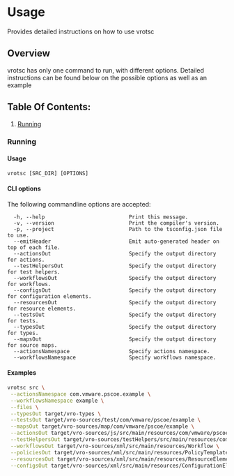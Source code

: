 # Usage
Provides detailed instructions on how to use vrotsc

## Overview
vrotsc has only one command to run, with different options. Detailed instructions can be found below on the possible options
as well as an example

## Table Of Contents:
1. [Running](#running)

### Running

#### Usage
`vrotsc [SRC_DIR] [OPTIONS]`

#### CLI options
The following commandline options are accepted:
~~~plaintext
  -h, --help                           Print this message.
  -v, --version                        Print the compiler's version.
  -p, --project                        Path to the tsconfig.json file to use.
  --emitHeader                         Emit auto-generated header on top of each file.
  --actionsOut                         Specify the output directory for actions.
  --testHelpersOut                     Specify the output directory for test helpers.
  --workflowsOut                       Specify the output directory for workflows.
  --configsOut                         Specify the output directory for configuration elements.
  --resourcesOut                       Specify the output directory for resource elements.
  --testsOut                           Specify the output directory for tests.
  --typesOut                           Specify the output directory for types.
  --mapsOut                            Specify the output directory for source maps.
  --actionsNamespace                   Specify actions namespace.
  --workflowsNamespace                 Specify workflows namespace.
~~~

#### Examples
~~~bash
vrotsc src \
 --actionsNamespace com.vmware.pscoe.example \
 --workflowsNamespace example \
 --files \
 --typesOut target/vro-types \
 --testsOut target/vro-sources/test/com/vmware/pscoe/example \
 --mapsOut target/vro-sources/map/com/vmware/pscoe/example \
 --actionsOut target/vro-sources/js/src/main/resources/com/vmware/pscoe/example \
 --testHelpersOut target/vro-sources/testHelpers/src/main/resources/com/vmware/pscoe/example \
 --workflowsOut target/vro-sources/xml/src/main/resources/Workflow \
 --policiesOut target/vro-sources/xml/src/main/resources/PolicyTemplate \
 --resourcesOut target/vro-sources/xml/src/main/resources/ResourceElement \
 --configsOut target/vro-sources/xml/src/main/resources/ConfigurationElement
~~~
